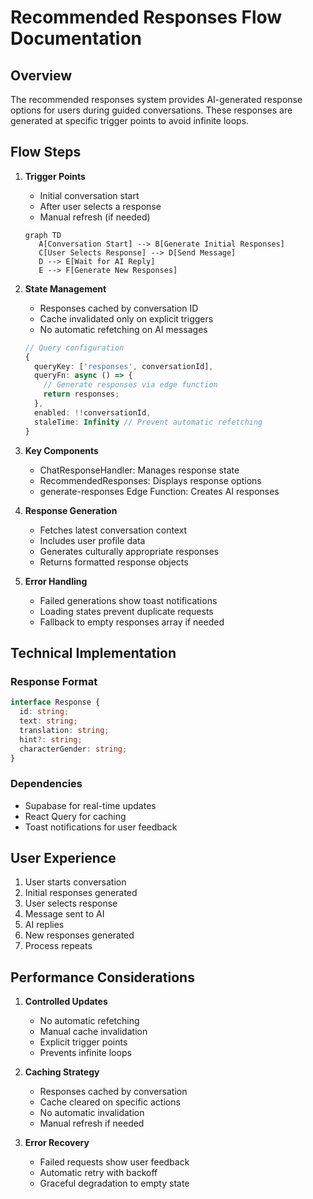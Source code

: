 # Recommended Responses Flow Documentation

## Overview
The recommended responses system provides AI-generated response options for users during guided conversations. These responses are generated at specific trigger points to avoid infinite loops.

## Flow Steps

1. **Trigger Points**
   - Initial conversation start
   - After user selects a response
   - Manual refresh (if needed)
   ```mermaid
   graph TD
      A[Conversation Start] --> B[Generate Initial Responses]
      C[User Selects Response] --> D[Send Message]
      D --> E[Wait for AI Reply]
      E --> F[Generate New Responses]
   ```

2. **State Management**
   - Responses cached by conversation ID
   - Cache invalidated only on explicit triggers
   - No automatic refetching on AI messages
   ```typescript
   // Query configuration
   {
     queryKey: ['responses', conversationId],
     queryFn: async () => {
       // Generate responses via edge function
       return responses;
     },
     enabled: !!conversationId,
     staleTime: Infinity // Prevent automatic refetching
   }
   ```

3. **Key Components**
   - ChatResponseHandler: Manages response state
   - RecommendedResponses: Displays response options
   - generate-responses Edge Function: Creates AI responses

4. **Response Generation**
   - Fetches latest conversation context
   - Includes user profile data
   - Generates culturally appropriate responses
   - Returns formatted response objects

5. **Error Handling**
   - Failed generations show toast notifications
   - Loading states prevent duplicate requests
   - Fallback to empty responses array if needed

## Technical Implementation

### Response Format
```typescript
interface Response {
  id: string;
  text: string;
  translation: string;
  hint?: string;
  characterGender: string;
}
```

### Dependencies
- Supabase for real-time updates
- React Query for caching
- Toast notifications for user feedback

## User Experience

1. User starts conversation
2. Initial responses generated
3. User selects response
4. Message sent to AI
5. AI replies
6. New responses generated
7. Process repeats

## Performance Considerations

1. **Controlled Updates**
   - No automatic refetching
   - Manual cache invalidation
   - Explicit trigger points
   - Prevents infinite loops

2. **Caching Strategy**
   - Responses cached by conversation
   - Cache cleared on specific actions
   - No automatic invalidation
   - Manual refresh if needed

3. **Error Recovery**
   - Failed requests show user feedback
   - Automatic retry with backoff
   - Graceful degradation to empty state